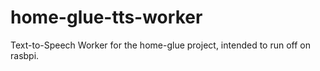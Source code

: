 # home-glue-tts-worker
Text-to-Speech Worker for the home-glue project, intended to run off on rasbpi.
